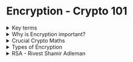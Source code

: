 # Encryption - Crypto 101

<details>
  <summary>Key terms</summary>

* **``Plaintext``**: البيانات الأصلية قبل التشفير (زي نص أو صورة).

* **``Ciphertext``**: البيانات بعد التشفير، مش مفهومة إلا لو فكّرت التشفير.

* **``Cipher``**: الطريقة أو الخوارزمية اللي بتشفّر وتفك تشفير البيانات.

* **`Encryption`**: عملية تحويل البيانات من نص صريح لـ نص مشفر.

* **`Encoding`**: طريقة لتمثيل البيانات (زي base64)، مش تشفير لأنها سهلة العكس.

* **`Key`**: معلومة لازم تتوفر علشان تفك التشفير وترجع النص الأصلي.

* **`Passphrase`**: كلمة سر لحماية الـ key.

* **`Asymmetric encryption`**: تشفير بمفتاحين مختلفين (واحد للتشفير والتاني لفك التشفير).

* **`Symmetric encryption`**: تشفير بنفس المفتاح للتشفير والفك.

* **`Brute force`**: محاولة تخمين كلمة السر أو المفتاح عن طريق تجربة كل الاحتمالات.

* **`Cryptanalysis`**: تحليل التشفير عشان تكتشف نقاط ضعف في الخوارزمية.

* Alice و Bob: أسماء افتراضية للمتواصلين في شرح التشفير.


---

![image](https://github.com/user-attachments/assets/da8224bd-fc95-409e-a5e6-4627df4975de)


  
</details>









<details>
  <summary>Why is Encryption important?</summary>


### التشفير بيستخدم لحماية البيانات، عشان يضمن: 

  * السرية (Confidentiality): ماحدش يشوف بياناتك.
  * السلامة (Integrity): البيانات ما اتغيرتش.
  * المصداقية (Authenticity): عارف إن اللي بتتعامل معاه صح مش مخترق.

### إنت بتستخدم التشفير كل يوم بدون ما تحس، زي لما:

  * بتدخل على موقع TryHackMe، بيانات الدخول بتتبعت مشفرة عشان ما حدش يسرقها.
  
  * بتتصل بـ SSH، بيعملوا نفق مشفر يحمي الجلسة.
  
  * بتدخل على البنك بتاعك، الشهادة الرقمية بتأكدلك إن الموقع الحقيقي مش مزور.
  
  * بتنزل ملف وعايز تتأكد إنه نزل صح، بتستخدم checksum عشان تتحقق من سلامة الملف.
  
  * حتى لو مش بتتعامل مع التشفير بشكل مباشر، هو موجود وبيحمي كل حاجة رقمياً.




### لو عندك بيانات حساسة لازم تخزنها، لازم تشفرها:

  * البيانات لازم تكون مشفرة في التخزين وكمان وقت النقل.
  
  * لو بتتعامل مع بيانات بطاقات دفع، لازم تلتزم بمعايير زي PCI-DSS.
  
  * بيانات طبية وأي بيانات شخصية لازم تحميها عشان القوانين زي GDPR صارمة.

    > ماتشفرش الباسوردات! بدل كده استخدم الهاش (hashing) عشان تخزنها بأمان، إلا لو بتعمل برنامج مدير كلمات سر.
  



---

![image](https://github.com/user-attachments/assets/43a50358-f55e-4828-9b7c-57b37c8154b8)



  
</details>







<details>
  <summary>Crucial Crypto Maths</summary>


# شرح عملية المودولو (Modulo) في البرمجة والتشفير

## ما هو المودولو؟

المودولو (Modulo)، التي يُرمز لها غالبًا بعلامة النسبة المئوية (`%`)، هي ببساطة عملية حسابية لإيجاد **باقي القسمة**.

عندما نكتب:

```
X % Y
```

فإننا نسأل: "ما هو الباقي من قسمة العدد `X` على العدد `Y`؟"

---

## أمثلة للتوضيح

#### المثال الأول:


```
25 % 5 = 0
```


**الشرح:** العدد 25 قابل للقسمة على 5 بشكل كامل (لأن 5 × 5 = 25)، لذلك لا يوجد باقي من القسمة.

#### المثال الثاني:


```
23 % 6 = 5
```


**الشرح:** عند قسمة 23 على 6:
* أقرب مضاعف للعدد 6 وأقل من 23 هو 18 (أي 6 × 3).
* الباقي هو الفارق بين العدد الأصلي وأقرب مضاعف: 23 - 18 = 5.

---

## نقطة هامة: المودولو عملية غير قابلة للعكس

من أهم خصائص المودولو أنها **عملية ذات اتجاه واحد (One-Way Function)**، أي لا يمكن عكسها بسهولة لمعرفة القيمة الأصلية.

على سبيل المثال، إذا كانت لديك المعادلة التالية:


```
x % 5 = 4
```

فلا يمكنك تحديد قيمة فريدة للمتغير `x`. هناك عدد لا نهائي من القيم التي تحقق هذه المعادلة، مثل:
* 4
* 9
* 14
* 19
* 24
* ... وهكذا.

---

## أهمية المودولو في التشفير

هذه الخاصية (كونها عملية ذات اتجاه واحد) تجعل المودولو حجر أساس في العديد من خوارزميات التشفير الحديثة، وأهمها:
* **خوارزمية RSA:** تُستخدم لتشفير المفتاح العام.
* **بروتوكول ديفي وهيلمان لتبادل المفاتيح (Diffie-Hellman):** يُستخدم لإنشاء مفتاح سري مشترك.

تساعد المودولو في التعامل مع الأعداد الضخمة جدًا المستخدمة في هذه الخوارزميات وتجعل من الصعب للغاية على المهاجمين عكس العمليات الحسابية وتخمين المفاتيح السرية.

---

## أفضل لغة للتعامل مع الأعداد الكبيرة

تعتبر لغة **Python** من أفضل لغات البرمجة للتعامل مع علم التشفير والعمليات على الأعداد الكبيرة، لأنها تدعم الأعداد الصحيحة ذات الحجم غير المحدود (Arbitrary-precision integers) بشكل تلقائي، مما يسهل تطبيق خوارزميات التشفير دون القلق بشأن حدود أنواع البيانات.



---

![image](https://github.com/user-attachments/assets/6127f5f9-2112-4563-aa29-c1d4acf32fe0)




  
</details>







<details>
  <summary>Types of Encryption</summary>


# مقارنة بين أنواع التشفير: المتماثل وغير المتماثل

ينقسم عالم التشفير بشكل أساسي إلى نوعين رئيسيين، لكل منهما خصائصه وحالات استخدامه.

---

## 1. التشفير المتماثل (Symmetric Encryption)

هو النوع الذي يستخدم فيه **مفتاح واحد** لعمليتي التشفير وفك التشفير.

#### كيف يعمل؟
الفكرة بسيطة: الطرفان (المرسل والمستقبل) يجب أن يمتلكا نفس المفتاح السري.
- **للتشفير:** يتم استخدام المفتاح لتحويل النص الواضح إلى نص مشفر.
- **لفك التشفير:** يتم استخدام نفس المفتاح لتحويل النص المشفر مرة أخرى إلى نص واضح.

#### أمثلة شائعة:
- **DES (Data Encryption Standard):** يعتبر قديمًا وغير آمن للاستخدامات الحديثة.
- **AES (Advanced Encryption Standard):** هو المعيار المعتمد حاليًا والأكثر استخدامًا في العالم لتأمين البيانات.

#### مميزاته:
- **سرعة عالية:** أسرع بكثير في عمليات التشفير وفك التشفير مقارنة بالنوع غير المتماثل.
- **مفاتيح أصغر:** يستخدم مفاتيح ذات حجم صغير نسبيًا (مثل 128 أو 256 بت لخوارزمية AES).

---

## 2. التشفير غير المتماثل (Asymmetric Encryption)

يُعرف أيضًا باسم **تشفير المفتاح العام (Public-Key Cryptography)**، ويستخدم **زوجًا من المفاتيح** المترابطة رياضيًا: مفتاح عام ومفتاح خاص.

#### كيف يعمل؟
- **المفتاح العام (Public Key):** يمكن مشاركته مع أي شخص. يُستخدم لتشفير البيانات أو للتحقق من التوقيع الرقمي.
- **المفتاح الخاص (Private Key):** يجب أن يظل سريًا ولا يعرفه إلا صاحبه. يُستخدم لفك تشفير البيانات أو لإنشاء توقيع رقمي.

القاعدة الأساسية هي: **ما يتم تشفيره بأحد المفاتيح، لا يمكن فك تشفيره إلا بالمفتاح الآخر من الزوج.**

- **لتشفير رسالة:** يستخدم الشخص مفتاح المستقبِل **العام** لتشفير الرسالة. وحده المستقبِل يمكنه فك تشفيرها باستخدام مفتاحه **الخاص**.
- **للتوقيع الرقمي:** يستخدم الشخص مفتاhe **الخاص** لتوقيع البيانات. يمكن لأي شخص التحقق من صحة التوقيع باستخدام مفتاحه **العام**.

#### أمثلة شائعة:
- **RSA:** من أشهر وأقدم خوارزميات التشفير غير المتماثل.
- **التشفير باستخدام المنحنيات الإهليلجية (ECC):** يوفر نفس مستوى الأمان الذي يوفره RSA ولكن بمفاتيح أصغر حجمًا.

#### مميزاته:
- **أمان عالي لتبادل المفاتيح:** يحل مشكلة كيفية تبادل المفتاح السري بأمان (وهي مشكلة التشفير المتماثل).
- **التوقيع الرقمي:** يسمح بالتحقق من هوية المرسل وضمان عدم التلاعب بالبيانات.

#### عيوبه:
- **أبطأ** من التشفير المتماثل.
- يتطلب **مفاتيح كبيرة جدًا** (تبدأ من 2048 بت لخوارزمية RSA).

---

## جدول المقارنة

| وجه المقارنة | التشفير المتماثل (Symmetric) | التشفير غير المتماثل (Asymmetric) |
| :--- | :--- | :--- |
| **المفاتيح** | مفتاح واحد سري | زوج من المفاتيح (عام وخاص) |
| **السرعة** | سريع جدًا | بطيء نسبيًا |
| **حجم المفتاح** | صغير (128-256 بت) | كبير جدًا (2048-4096 بت) |
| **إدارة المفاتيح** | صعب (تحدي مشاركة المفتاح السري) | سهل (يمكن نشر المفتاح العام بأمان) |
| **الاستخدام الأساسي**| تشفير كميات كبيرة من البيانات | تبادل المفاتيح السرية والتوقيع الرقمي |
| **أمثلة** | AES, DES | RSA, ECC |




---

![image](https://github.com/user-attachments/assets/4e5a52f3-5088-43b1-89bb-12429869bdaa)


  
</details>








<details>
  <summary>RSA - Rivest Shamir Adleman</summary>





  
</details>


















